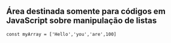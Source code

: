 <h2>
  Área destinada somente para códigos em JavaScript sobre manipulação de listas
</h2>

```` JS
const myArray = ['Hello','you','are',100]

